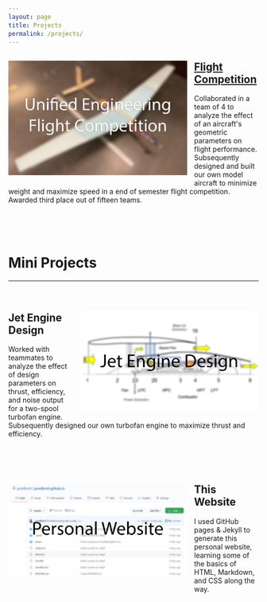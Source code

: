 ```yaml
---
layout: page
title: Projects
permalink: /projects/
---
```


<div style="clear: both;">
  <div style="float: left; margin-right: 1em; margin-bottom: 1em;">
    <a href="UEFC/"><img src="/assets/UEFC.png" alt="" width="360"></a>
  </div>
  <div>
    <h2><a href="UEFC/">Flight Competition</a></h2>
    <p>Collaborated in a team of 4 to analyze the effect of an aircraft's geometric parameters on flight performance. Subsequently designed and built our own model aircraft to minimize weight and maximize speed in a end of semester flight competition. Awarded third place out of fifteen teams.</p>
  </div>
</div>

<br clear="all" />

&nbsp;

# Mini Projects

---

&nbsp;

<div style="clear: both;">
  <div style="float: right; margin-left: 1em; margin-bottom: 1em;">
    <img src="/assets/jet_engine.PNG" alt="" width="360">
  </div>
  <div>
    <h2>Jet Engine Design</h2>
    <p>Worked with teammates to analyze the effect of design parameters on thrust, efficiency, and noise output for a two-spool turbofan engine. Subsequently designed our own turbofan engine to maximize thrust and efficiency.</p>
  </div>
</div>

<br clear="all" />

&nbsp;

<div style="clear: both;">
  <div style="float: left; margin-right: 1em; margin-bottom: 1em;">
    <img src="/assets/website.png" alt="" width="360">
  </div>
  <div>
    <h2>This Website</h2>
    <p>I used GitHub pages & Jekyll to generate this personal website, learning some of the basics of HTML, Markdown, and CSS along the way.</p>
  </div>
</div>

<br clear="all" />

&nbsp;
